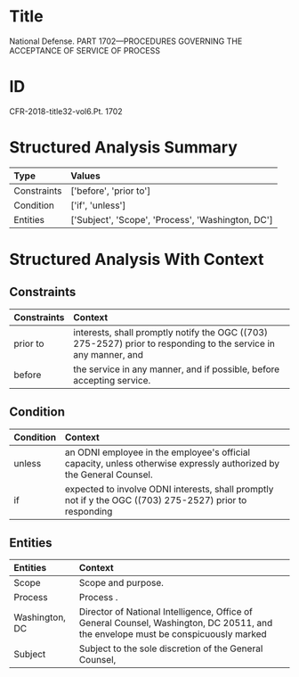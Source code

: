 # Title

 National Defense. PART 1702—PROCEDURES GOVERNING THE ACCEPTANCE OF SERVICE OF PROCESS


# ID

 CFR-2018-title32-vol6.Pt. 1702


# Structured Analysis Summary

| Type        | Values                                            |
|:------------|:--------------------------------------------------|
| Constraints | ['before', 'prior to']                            |
| Condition   | ['if', 'unless']                                  |
| Entities    | ['Subject', 'Scope', 'Process', 'Washington, DC'] |


# Structured Analysis With Context

 


## Constraints

| Constraints   | Context                                                                                                         |
|:--------------|:----------------------------------------------------------------------------------------------------------------|
| prior to      | interests, shall promptly notify the OGC ((703) 275-2527) prior to responding to the service in any manner, and |
| before        | the service in any manner, and if possible, before  accepting service.                                          |


## Condition

| Condition   | Context                                                                                                              |
|:------------|:---------------------------------------------------------------------------------------------------------------------|
| unless      | an ODNI employee in the employee's official capacity, unless  otherwise expressly authorized by the General Counsel. |
| if          | expected to involve ODNI interests, shall promptly not if y the OGC ((703) 275-2527) prior to responding             |


## Entities

| Entities       | Context                                                                                                                           |
|:---------------|:----------------------------------------------------------------------------------------------------------------------------------|
| Scope          | Scope  and purpose.                                                                                                               |
| Process        | Process .                                                                                                                         |
| Washington, DC | Director of National Intelligence, Office of General Counsel, Washington, DC 20511, and the envelope must be conspicuously marked |
| Subject        | Subject to the sole discretion of the General Counsel,                                                                            |


